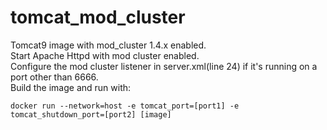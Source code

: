 # tomcat_mod_cluster
Tomcat9 image with mod_cluster 1.4.x enabled.  
Start Apache Httpd with mod cluster enabled.  
Configure the mod cluster listener in server.xml(line 24) if it's running on a port other than 6666.  
Build the image and run with:  
```
docker run --network=host -e tomcat_port=[port1] -e tomcat_shutdown_port=[port2] [image]
```
